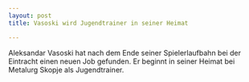 ```yaml
---
layout: post
title: Vasoski wird Jugendtrainer in seiner Heimat

---
```


Aleksandar Vasoski hat nach dem Ende seiner Spielerlaufbahn bei der Eintracht einen neuen Job gefunden. Er beginnt in seiner Heimat bei Metalurg Skopje als Jugendtrainer. 


